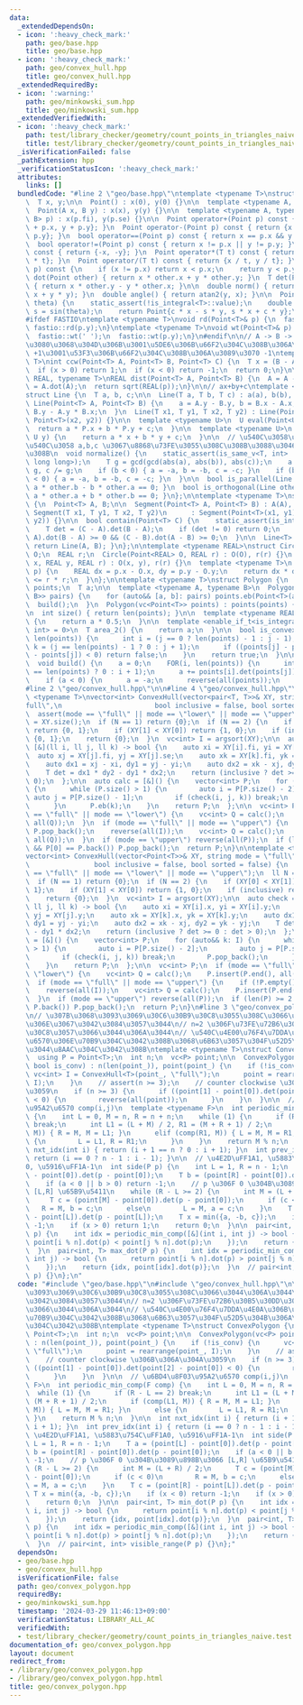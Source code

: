```yaml
---
data:
  _extendedDependsOn:
  - icon: ':heavy_check_mark:'
    path: geo/base.hpp
    title: geo/base.hpp
  - icon: ':heavy_check_mark:'
    path: geo/convex_hull.hpp
    title: geo/convex_hull.hpp
  _extendedRequiredBy:
  - icon: ':warning:'
    path: geo/minkowski_sum.hpp
    title: geo/minkowski_sum.hpp
  _extendedVerifiedWith:
  - icon: ':heavy_check_mark:'
    path: test/library_checker/geometry/count_points_in_triangles_naive.test.cpp
    title: test/library_checker/geometry/count_points_in_triangles_naive.test.cpp
  _isVerificationFailed: false
  _pathExtension: hpp
  _verificationStatusIcon: ':heavy_check_mark:'
  attributes:
    links: []
  bundledCode: "#line 2 \"geo/base.hpp\"\ntemplate <typename T>\nstruct Point {\n\
    \  T x, y;\n\n  Point() : x(0), y(0) {}\n\n  template <typename A, typename B>\n\
    \  Point(A x, B y) : x(x), y(y) {}\n\n  template <typename A, typename B>\n  Point(pair<A,\
    \ B> p) : x(p.fi), y(p.se) {}\n\n  Point operator+(Point p) const { return {x\
    \ + p.x, y + p.y}; }\n  Point operator-(Point p) const { return {x - p.x, y -\
    \ p.y}; }\n  bool operator==(Point p) const { return x == p.x && y == p.y; }\n\
    \  bool operator!=(Point p) const { return x != p.x || y != p.y; }\n  Point operator-()\
    \ const { return {-x, -y}; }\n  Point operator*(T t) const { return {x * t, y\
    \ * t}; }\n  Point operator/(T t) const { return {x / t, y / t}; }\n\n  bool operator<(Point\
    \ p) const {\n    if (x != p.x) return x < p.x;\n    return y < p.y;\n  }\n  T\
    \ dot(Point other) { return x * other.x + y * other.y; }\n  T det(Point other)\
    \ { return x * other.y - y * other.x; }\n\n  double norm() { return sqrtl(x *\
    \ x + y * y); }\n  double angle() { return atan2(y, x); }\n\n  Point rotate(double\
    \ theta) {\n    static_assert(!is_integral<T>::value);\n    double c = cos(theta),\
    \ s = sin(theta);\n    return Point{c * x - s * y, s * x + c * y};\n  }\n};\n\n\
    #ifdef FASTIO\ntemplate <typename T>\nvoid rd(Point<T>& p) {\n  fastio::rd(p.x),\
    \ fastio::rd(p.y);\n}\ntemplate <typename T>\nvoid wt(Point<T>& p) {\n  fastio::wt(p.x);\n\
    \  fastio::wt(' ');\n  fastio::wt(p.y);\n}\n#endif\n\n// A -> B -> C \u3068\u9032\
    \u3080\u3068\u304D\u306B\u3001\u5DE6\u306B\u66F2\u304C\u308B\u306A\u3089\u3070\
    \ +1\u3001\u53F3\u306B\u66F2\u304C\u308B\u306A\u3089\u3070 -1\ntemplate <typename\
    \ T>\nint ccw(Point<T> A, Point<T> B, Point<T> C) {\n  T x = (B - A).det(C - A);\n\
    \  if (x > 0) return 1;\n  if (x < 0) return -1;\n  return 0;\n}\n\ntemplate <typename\
    \ REAL, typename T>\nREAL dist(Point<T> A, Point<T> B) {\n  A = A - B;\n  T p\
    \ = A.dot(A);\n  return sqrt(REAL(p));\n}\n\n// ax+by+c\ntemplate <typename T>\n\
    struct Line {\n  T a, b, c;\n\n  Line(T a, T b, T c) : a(a), b(b), c(c) {}\n \
    \ Line(Point<T> A, Point<T> B) {\n    a = A.y - B.y, b = B.x - A.x, c = A.x *\
    \ B.y - A.y * B.x;\n  }\n  Line(T x1, T y1, T x2, T y2) : Line(Point<T>(x1, y1),\
    \ Point<T>(x2, y2)) {}\n\n  template <typename U>\n  U eval(Point<U> P) {\n  \
    \  return a * P.x + b * P.y + c;\n  }\n\n  template <typename U>\n  T eval(U x,\
    \ U y) {\n    return a * x + b * y + c;\n  }\n\n  // \u540C\u3058\u76F4\u7DDA\u304C\
    \u540C\u3058 a,b,c \u3067\u8868\u73FE\u3055\u308C\u308B\u3088\u3046\u306B\u3059\
    \u308B\n  void normalize() {\n    static_assert(is_same_v<T, int> || is_same_v<T,\
    \ long long>);\n    T g = gcd(gcd(abs(a), abs(b)), abs(c));\n    a /= g, b /=\
    \ g, c /= g;\n    if (b < 0) { a = -a, b = -b, c = -c; }\n    if (b == 0 && a\
    \ < 0) { a = -a, b = -b, c = -c; }\n  }\n\n  bool is_parallel(Line other) { return\
    \ a * other.b - b * other.a == 0; }\n  bool is_orthogonal(Line other) { return\
    \ a * other.a + b * other.b == 0; }\n};\n\ntemplate <typename T>\nstruct Segment\
    \ {\n  Point<T> A, B;\n\n  Segment(Point<T> A, Point<T> B) : A(A), B(B) {}\n \
    \ Segment(T x1, T y1, T x2, T y2)\n      : Segment(Point<T>(x1, y1), Point<T>(x2,\
    \ y2)) {}\n\n  bool contain(Point<T> C) {\n    static_assert(is_integral<T>::value);\n\
    \    T det = (C - A).det(B - A);\n    if (det != 0) return 0;\n    return (C -\
    \ A).dot(B - A) >= 0 && (C - B).dot(A - B) >= 0;\n  }\n\n  Line<T> to_Line() {\
    \ return Line(A, B); }\n};\n\ntemplate <typename REAL>\nstruct Circle {\n  Point<REAL>\
    \ O;\n  REAL r;\n  Circle(Point<REAL> O, REAL r) : O(O), r(r) {}\n  Circle(REAL\
    \ x, REAL y, REAL r) : O(x, y), r(r) {}\n  template <typename T>\n  bool contain(Point<T>\
    \ p) {\n    REAL dx = p.x - O.x, dy = p.y - O.y;\n    return dx * dx + dy * dy\
    \ <= r * r;\n  }\n};\n\ntemplate <typename T>\nstruct Polygon {\n  vc<Point<T>>\
    \ points;\n  T a;\n\n  template <typename A, typename B>\n  Polygon(vc<pair<A,\
    \ B>> pairs) {\n    for (auto&& [a, b]: pairs) points.eb(Point<T>(a, b));\n  \
    \  build();\n  }\n  Polygon(vc<Point<T>> points) : points(points) { build(); }\n\
    \n  int size() { return len(points); }\n\n  template <typename REAL>\n  REAL area()\
    \ {\n    return a * 0.5;\n  }\n\n  template <enable_if_t<is_integral<T>::value,\
    \ int> = 0>\n  T area_2() {\n    return a;\n  }\n\n  bool is_convex() {\n    FOR(j,\
    \ len(points)) {\n      int i = (j == 0 ? len(points) - 1 : j - 1);\n      int\
    \ k = (j == len(points) - 1 ? 0 : j + 1);\n      if ((points[j] - points[i]).det(points[k]\
    \ - points[j]) < 0) return false;\n    }\n    return true;\n  }\n\nprivate:\n\
    \  void build() {\n    a = 0;\n    FOR(i, len(points)) {\n      int j = (i + 1\
    \ == len(points) ? 0 : i + 1);\n      a += points[i].det(points[j]);\n    }\n\
    \    if (a < 0) {\n      a = -a;\n      reverse(all(points));\n    }\n  }\n};\n\
    #line 2 \"geo/convex_hull.hpp\"\n\n#line 4 \"geo/convex_hull.hpp\"\n\ntemplate\
    \ <typename T>\nvector<int> ConvexHull(vector<pair<T, T>>& XY, string mode = \"\
    full\",\n                       bool inclusive = false, bool sorted = false) {\n\
    \  assert(mode == \"full\" || mode == \"lower\" || mode == \"upper\");\n  ll N\
    \ = XY.size();\n  if (N == 1) return {0};\n  if (N == 2) {\n    if (XY[0] < XY[1])\
    \ return {0, 1};\n    if (XY[1] < XY[0]) return {1, 0};\n    if (inclusive) return\
    \ {0, 1};\n    return {0};\n  }\n  vc<int> I = argsort(XY);\n\n  auto check =\
    \ [&](ll i, ll j, ll k) -> bool {\n    auto xi = XY[i].fi, yi = XY[i].se;\n  \
    \  auto xj = XY[j].fi, yj = XY[j].se;\n    auto xk = XY[k].fi, yk = XY[k].se;\n\
    \    auto dx1 = xj - xi, dy1 = yj - yi;\n    auto dx2 = xk - xj, dy2 = yk - yj;\n\
    \    T det = dx1 * dy2 - dy1 * dx2;\n    return (inclusive ? det >= 0 : det >\
    \ 0);\n  };\n\n  auto calc = [&]() {\n    vector<int> P;\n    for (auto&& k: I)\
    \ {\n      while (P.size() > 1) {\n        auto i = P[P.size() - 2];\n       \
    \ auto j = P[P.size() - 1];\n        if (check(i, j, k)) break;\n        P.pop_back();\n\
    \      }\n      P.eb(k);\n    }\n    return P;\n  };\n\n  vc<int> P;\n  if (mode\
    \ == \"full\" || mode == \"lower\") {\n    vc<int> Q = calc();\n    P.insert(P.end(),\
    \ all(Q));\n  }\n  if (mode == \"full\" || mode == \"upper\") {\n    if (!P.empty())\
    \ P.pop_back();\n    reverse(all(I));\n    vc<int> Q = calc();\n    P.insert(P.end(),\
    \ all(Q));\n  }\n  if (mode == \"upper\") reverse(all(P));\n  if (len(P) >= 2\
    \ && P[0] == P.back()) P.pop_back();\n  return P;\n}\n\ntemplate <typename T>\n\
    vector<int> ConvexHull(vector<Point<T>>& XY, string mode = \"full\",\n       \
    \                bool inclusive = false, bool sorted = false) {\n  assert(mode\
    \ == \"full\" || mode == \"lower\" || mode == \"upper\");\n  ll N = XY.size();\n\
    \  if (N == 1) return {0};\n  if (N == 2) {\n    if (XY[0] < XY[1]) return {0,\
    \ 1};\n    if (XY[1] < XY[0]) return {1, 0};\n    if (inclusive) return {0, 1};\n\
    \    return {0};\n  }\n  vc<int> I = argsort(XY);\n\n  auto check = [&](ll i,\
    \ ll j, ll k) -> bool {\n    auto xi = XY[i].x, yi = XY[i].y;\n    auto xj = XY[j].x,\
    \ yj = XY[j].y;\n    auto xk = XY[k].x, yk = XY[k].y;\n    auto dx1 = xj - xi,\
    \ dy1 = yj - yi;\n    auto dx2 = xk - xj, dy2 = yk - yj;\n    T det = dx1 * dy2\
    \ - dy1 * dx2;\n    return (inclusive ? det >= 0 : det > 0);\n  };\n\n  auto calc\
    \ = [&]() {\n    vector<int> P;\n    for (auto&& k: I) {\n      while (P.size()\
    \ > 1) {\n        auto i = P[P.size() - 2];\n        auto j = P[P.size() - 1];\n\
    \        if (check(i, j, k)) break;\n        P.pop_back();\n      }\n      P.eb(k);\n\
    \    }\n    return P;\n  };\n\n  vc<int> P;\n  if (mode == \"full\" || mode ==\
    \ \"lower\") {\n    vc<int> Q = calc();\n    P.insert(P.end(), all(Q));\n  }\n\
    \  if (mode == \"full\" || mode == \"upper\") {\n    if (!P.empty()) P.pop_back();\n\
    \    reverse(all(I));\n    vc<int> Q = calc();\n    P.insert(P.end(), all(Q));\n\
    \  }\n  if (mode == \"upper\") reverse(all(P));\n  if (len(P) >= 2 && P[0] ==\
    \ P.back()) P.pop_back();\n  return P;\n}\n#line 3 \"geo/convex_polygon.hpp\"\n\
    \n// \u307B\u3068\u3093\u3069\u30C6\u30B9\u30C8\u3055\u308C\u3066\u3044\u306A\u3044\
    \u306E\u3067\u3042\u3084\u3057\u3044\n// n=2 \u306F\u73FE\u72B6\u30B5\u30DD\u30FC\
    \u30C8\u3057\u3066\u3044\u306A\u3044\n// \u540C\u4E00\u76F4\u7DDA\u4E0A\u306B\u8907\
    \u6570\u306E\u70B9\u304C\u3042\u308B\u3068\u6B63\u3057\u304F\u52D5\u304B\u306A\
    \u3044\u8AAC\u304C\u3042\u308B\ntemplate <typename T>\nstruct ConvexPolygon {\n\
    \  using P = Point<T>;\n  int n;\n  vc<P> point;\n\n  ConvexPolygon(vc<P> point_,\
    \ bool is_conv) : n(len(point_)), point(point_) {\n    if (!is_conv) {\n     \
    \ vc<int> I = ConvexHull<T>(point_, \"full\");\n      point = rearrange(point_,\
    \ I);\n    }\n    // assert(n >= 3);\n    // counter clockwise \u306B\u306A\u304A\
    \u3059\n    if (n >= 3) {\n      if ((point[1] - point[0]).det(point[2] - point[0])\
    \ < 0) {\n        reverse(all(point));\n      }\n    }\n  }\n\n  // \u6BD4\u8F03\
    \u95A2\u6570 comp(i,j)\n  template <typename F>\n  int periodic_min_comp(F comp)\
    \ {\n    int L = 0, M = n, R = n + n;\n    while (1) {\n      if (R - L == 2)\
    \ break;\n      int L1 = (L + M) / 2, R1 = (M + R + 1) / 2;\n      if (comp(L1,\
    \ M)) { R = M, M = L1; }\n      elif (comp(R1, M)) { L = M, M = R1; }\n      else\
    \ {\n        L = L1, R = R1;\n      }\n    }\n    return M % n;\n  }\n\n  int\
    \ nxt_idx(int i) { return (i + 1 == n ? 0 : i + 1); }\n  int prev_idx(int i) {\
    \ return (i == 0 ? n - 1 : i - 1); }\n\n  // \u4E2D\uFF1A1, \u5883\u754C\uFF1A\
    0, \u5916\uFF1A-1\n  int side(P p) {\n    int L = 1, R = n - 1;\n    T a = (point[L]\
    \ - point[0]).det(p - point[0]);\n    T b = (point[R] - point[0]).det(p - point[0]);\n\
    \    if (a < 0 || b > 0) return -1;\n    // p \u306F 0 \u304B\u3089\u898B\u3066\
    \ [L,R] \u65B9\u5411\n    while (R - L >= 2) {\n      int M = (L + R) / 2;\n \
    \     T c = (point[M] - point[0]).det(p - point[0]);\n      if (c < 0)\n     \
    \   R = M, b = c;\n      else\n        L = M, a = c;\n    }\n    T c = (point[R]\
    \ - point[L]).det(p - point[L]);\n    T x = min({a, -b, c});\n    if (x < 0) return\
    \ -1;\n    if (x > 0) return 1;\n    return 0;\n  }\n\n  pair<int, T> min_dot(P\
    \ p) {\n    int idx = periodic_min_comp([&](int i, int j) -> bool {\n      return\
    \ point[i % n].dot(p) < point[j % n].dot(p);\n    });\n    return {idx, point[idx].dot(p)};\n\
    \  }\n  pair<int, T> max_dot(P p) {\n    int idx = periodic_min_comp([&](int i,\
    \ int j) -> bool {\n      return point[i % n].dot(p) > point[j % n].dot(p);\n\
    \    });\n    return {idx, point[idx].dot(p)};\n  }\n  // pair<int, int> visible_range(P\
    \ p) {}\n};\n"
  code: "#include \"geo/base.hpp\"\n#include \"geo/convex_hull.hpp\"\n\n// \u307B\u3068\
    \u3093\u3069\u30C6\u30B9\u30C8\u3055\u308C\u3066\u3044\u306A\u3044\u306E\u3067\
    \u3042\u3084\u3057\u3044\n// n=2 \u306F\u73FE\u72B6\u30B5\u30DD\u30FC\u30C8\u3057\
    \u3066\u3044\u306A\u3044\n// \u540C\u4E00\u76F4\u7DDA\u4E0A\u306B\u8907\u6570\u306E\
    \u70B9\u304C\u3042\u308B\u3068\u6B63\u3057\u304F\u52D5\u304B\u306A\u3044\u8AAC\
    \u304C\u3042\u308B\ntemplate <typename T>\nstruct ConvexPolygon {\n  using P =\
    \ Point<T>;\n  int n;\n  vc<P> point;\n\n  ConvexPolygon(vc<P> point_, bool is_conv)\
    \ : n(len(point_)), point(point_) {\n    if (!is_conv) {\n      vc<int> I = ConvexHull<T>(point_,\
    \ \"full\");\n      point = rearrange(point_, I);\n    }\n    // assert(n >= 3);\n\
    \    // counter clockwise \u306B\u306A\u304A\u3059\n    if (n >= 3) {\n      if\
    \ ((point[1] - point[0]).det(point[2] - point[0]) < 0) {\n        reverse(all(point));\n\
    \      }\n    }\n  }\n\n  // \u6BD4\u8F03\u95A2\u6570 comp(i,j)\n  template <typename\
    \ F>\n  int periodic_min_comp(F comp) {\n    int L = 0, M = n, R = n + n;\n  \
    \  while (1) {\n      if (R - L == 2) break;\n      int L1 = (L + M) / 2, R1 =\
    \ (M + R + 1) / 2;\n      if (comp(L1, M)) { R = M, M = L1; }\n      elif (comp(R1,\
    \ M)) { L = M, M = R1; }\n      else {\n        L = L1, R = R1;\n      }\n   \
    \ }\n    return M % n;\n  }\n\n  int nxt_idx(int i) { return (i + 1 == n ? 0 :\
    \ i + 1); }\n  int prev_idx(int i) { return (i == 0 ? n - 1 : i - 1); }\n\n  //\
    \ \u4E2D\uFF1A1, \u5883\u754C\uFF1A0, \u5916\uFF1A-1\n  int side(P p) {\n    int\
    \ L = 1, R = n - 1;\n    T a = (point[L] - point[0]).det(p - point[0]);\n    T\
    \ b = (point[R] - point[0]).det(p - point[0]);\n    if (a < 0 || b > 0) return\
    \ -1;\n    // p \u306F 0 \u304B\u3089\u898B\u3066 [L,R] \u65B9\u5411\n    while\
    \ (R - L >= 2) {\n      int M = (L + R) / 2;\n      T c = (point[M] - point[0]).det(p\
    \ - point[0]);\n      if (c < 0)\n        R = M, b = c;\n      else\n        L\
    \ = M, a = c;\n    }\n    T c = (point[R] - point[L]).det(p - point[L]);\n   \
    \ T x = min({a, -b, c});\n    if (x < 0) return -1;\n    if (x > 0) return 1;\n\
    \    return 0;\n  }\n\n  pair<int, T> min_dot(P p) {\n    int idx = periodic_min_comp([&](int\
    \ i, int j) -> bool {\n      return point[i % n].dot(p) < point[j % n].dot(p);\n\
    \    });\n    return {idx, point[idx].dot(p)};\n  }\n  pair<int, T> max_dot(P\
    \ p) {\n    int idx = periodic_min_comp([&](int i, int j) -> bool {\n      return\
    \ point[i % n].dot(p) > point[j % n].dot(p);\n    });\n    return {idx, point[idx].dot(p)};\n\
    \  }\n  // pair<int, int> visible_range(P p) {}\n};"
  dependsOn:
  - geo/base.hpp
  - geo/convex_hull.hpp
  isVerificationFile: false
  path: geo/convex_polygon.hpp
  requiredBy:
  - geo/minkowski_sum.hpp
  timestamp: '2024-03-29 11:46:13+09:00'
  verificationStatus: LIBRARY_ALL_AC
  verifiedWith:
  - test/library_checker/geometry/count_points_in_triangles_naive.test.cpp
documentation_of: geo/convex_polygon.hpp
layout: document
redirect_from:
- /library/geo/convex_polygon.hpp
- /library/geo/convex_polygon.hpp.html
title: geo/convex_polygon.hpp
---
```

